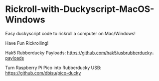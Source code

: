 # Rickroll-with-Duckyscript-MacOS-Windows
Easy duckyscript code to rickroll a computer on Mac/Windows!

Have Fun Rickrolling!



Hak5 Rubberducky Payloads: https://github.com/hak5/usbrubberducky-payloads

Turn Raspberry Pi Pico into Rubberducky USB: https://github.com/dbisu/pico-ducky
